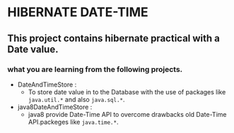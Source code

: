 # HIBERNATE DATE-TIME
## This project contains hibernate practical with a Date value.
   ### what you are learning from the following projects.
- DateAndTimeStore :
     - To store date value in to the Database with the use of packages like `java.util.*` and also `java.sql.*`.
- java8DateAndTimeStore :
     - java8 provide Date-Time API to overcome drawbacks old Date-Time API.packeges like `java.time.*`.